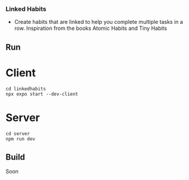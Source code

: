 ### Linked Habits

- Create habits that are linked to help you complete multiple tasks in a row. Inspiration from the books Atomic Habits and Tiny Habits

## Run

# Client

```
cd linkedhabits
npx expo start --dev-client
```

# Server

```
cd server
npm run dev
```

## Build

Soon
